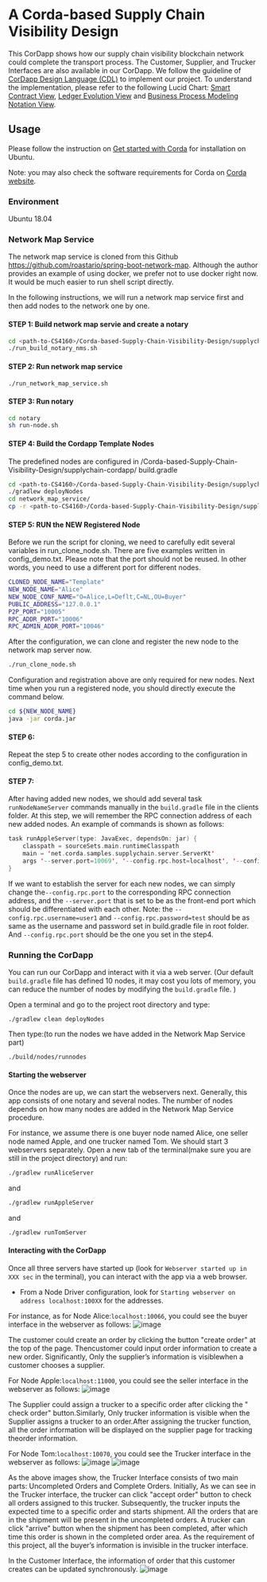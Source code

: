 # A Corda-based Supply Chain Visibility Design

This CorDapp shows how our supply chain visibility blockchain network could complete the transport process.
The Customer, Supplier, and Trucker Interfaces are also available in our CorDapp. 
We follow the guideline of [CorDapp Design Language (CDL)](https://docs.corda.net/docs/cdl/cdl/cdl-overview.html) to implement our project. 
To understand the implementation, please refer to the following Lucid Chart: 
[Smart Contract View](https://lucid.app/lucidchart/invitations/accept/inv_75dc8f10-9a36-4762-ba91-107cf0e62fe9), 
[Ledger Evolution View](https://lucid.app/lucidchart/invitations/accept/inv_48f547bc-27c0-41c2-b5f3-c0a79674b650) and 
[Business Process Modeling Notation View](https://lucid.app/lucidchart/invitations/accept/inv_4d6a74c1-9afd-4bcc-986d-31e696bc2dd7).

## Usage
Please follow the instruction on [Get started with Corda](https://ubuntu.com/tutorials/get-started-with-Corda#1-overview) for installation on Ubuntu.

Note: you may also check the software requirements for Corda on [Corda website](https://docs.corda.net/docs/corda-os/4.7/getting-set-up.html).


### Environment
Ubuntu 18.04 


### Network Map Service

The network map service is cloned from this Github https://github.com/roastario/spring-boot-network-map. Although the author provides an example of using docker, we prefer not to use docker right now. It would be much easier to run shell script directly. 

In the following instructions, we will run a network map service first and then add nodes to the network one by one.

#### STEP 1: Build network map servie and create a notary

```bash
cd <path-to-CS4160>/Corda-based-Supply-Chain-Visibility-Design/supplychain-cordapp/network_map_service/
./run_build_notary_nms.sh
```

#### STEP 2: Run network map service
```bash
./run_network_map_service.sh
```

#### STEP 3: Run notary
```bash
cd notary
sh run-node.sh
```

#### STEP 4: Build the Cordapp Template Nodes
The predefined nodes are configured in <path-to-CS4160>/Corda-based-Supply-Chain-Visibility-Design/supplychain-cordapp/
build.gradle 
```bash
cd <path-to-CS4160>/Corda-based-Supply-Chain-Visibility-Design/supplychain-cordapp/
./gradlew deployNodes
cd network_map_service/
cp -r <path-to-CS4160>/Corda-based-Supply-Chain-Visibility-Design/supplychain-cordapp/build/nodes/${PartyName} Template
```

#### STEP 5: RUN the NEW Registered Node

Before we run the script for cloning, we need to carefully edit several variables in run_clone_node.sh. 
There are five examples written in config_demo.txt. Please note that the port should not be reused. In other words, you need to use a different port for different nodes.
```bash
CLONED_NODE_NAME="Template"
NEW_NODE_NAME="Alice"
NEW_NODE_CONF_NAME="O=Alice,L=Deflt,C=NL,OU=Buyer"
PUBLIC_ADDRESS="127.0.0.1"
P2P_PORT="10005"
RPC_ADDR_PORT="10006"
RPC_ADMIN_ADDR_PORT="10046"
```
After the configuration, we can clone and register the new node to the network map server now.
```bash
./run_clone_node.sh
```

Configuration and registration above are only required for new nodes. Next time when you run a registered node, you should directly execute the command below.  
```bash
cd ${NEW_NODE_NAME} 
java -jar corda.jar
```

#### STEP 6: 
Repeat the step 5 to create other nodes according to the configuration in config_demo.txt.

#### STEP 7:
After having added new nodes, we should add several task `runNodeNameServer` commands manually in the `build.gradle` file in the clients folder. At this step, we will remember the RPC connection address of each new added nodes. An example of commands is shown as follows:
```kotlin
task runAppleServer(type: JavaExec, dependsOn: jar) {
    classpath = sourceSets.main.runtimeClasspath
    main = 'net.corda.samples.supplychain.server.ServerKt'
    args '--server.port=10069', '--config.rpc.host=localhost', '--config.rpc.port=10017', '--config.rpc.username=user1', '--config.rpc.password=test'
}
```
If we want to establish the server for each new nodes, we can simply change the`--config.rpc.port` to the corresponding RPC connection address, and the `--server.port` that is set to be as the front-end port which should be differentiated with each other.
Note: the `--config.rpc.username=user1` and `--config.rpc.password=test` should be as same as the username and password set in build.gradle file in root folder. And `--config.rpc.port` should be the one you set in the step4.

### Running the CorDapp

You can run our CorDapp and interact with it via a web server. (Our default `build.gradle` file has defined 10 nodes, it may cost you lots of memory, you can reduce the number of nodes by modifying the `build.gradle` file. )

Open a terminal and go to the project root directory and type:
```
./gradlew clean deployNodes
```
Then type:(to run the nodes we have added in the Network Map Service part)
```
./build/nodes/runnodes
```
#### Starting the webserver
Once the nodes are up, we can start the webservers next. Generally, this app consists of one notary and several nodes. The number of nodes depends on how many nodes are added in the Network Map Service procedure.

For instance, we assume there is one buyer node named Alice, one seller node named Apple, and one trucker named Tom.
We should start 3 webservers separately. Open a new tab of the terminal(make sure you are still in the project directory)
and run:

```bash
./gradlew runAliceServer
```
and 

```bash
./gradlew runAppleServer
```
and
```bash
./gradlew runTomServer
```

#### Interacting with the CorDapp
Once all three servers have started up (look for `Webserver started up in XXX sec` in the terminal), you can interact with the app via a web browser.
* From a Node Driver configuration, look for `Starting webserver on address localhost:100XX` for the addresses.

For instance, as for Node Alice:`localhost:10066`, you could see the buyer interface in the webserver as follows:
![image](Images/buyer.png)

The customer could create an order by clicking the button "create order" at the top of the page. Thencustomer could input order information to create a new order. Significantly, Only the supplier’s information is visiblewhen a customer chooses a supplier.

For Node Apple:`localhost:11000`, you could see the seller interface in the webserver as follows:
![image](Images/seller1.png)

The Supplier could assign a trucker to a specific order after clicking the " check order" button.Similarly, Only trucker information is visible when the Supplier assigns a trucker to an order.After assigning the trucker function, all the order information will be displayed on the supplier page for tracking theorder information.

For Node Tom:`localhost:10070`, you could see the Trucker interface in the webserver as follows:
![image](Images/seller2.png)
![image](Images/trucker1.png)

As the above images show, the Trucker Interface consists of two main parts: Uncompleted Orders and Complete Orders. Initially, As we can see in the Trucker interface, the trucker can click "accept order" button to check all orders assigned to this trucker.  Subsequently, the trucker inputs the expected time to a specific order and starts shipment. All the orders that are in the shipment will be present in the uncompleted orders. A trucker can click "arrive" button when the shipment has been completed, after which time this order is shown in the completed order area. As the requirement of this project, all the buyer’s information is invisible in the trucker interface.

In the Customer Interface, the information of order that this customer creates can be updated synchronously.
![image](Images/buyer1.png)
